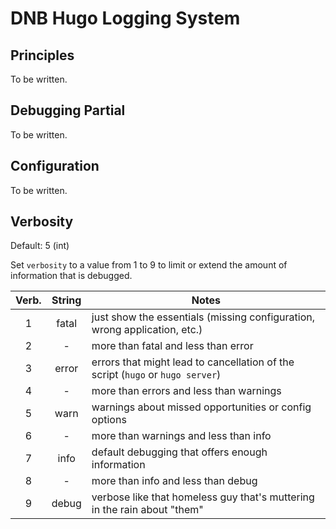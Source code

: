 # DNB Hugo Logging System

## Principles

To be written.

## Debugging Partial

To be written.

## Configuration

To be written.

## Verbosity

Default: 5 (int)

Set `verbosity` to a value from 1 to 9 to limit or extend the amount of information that is debugged.

| Verb. | String | Notes |
| :---: | :---: | --- |
| 1 | fatal | just show the essentials (missing configuration, wrong application, etc.) |
| 2 | - | more than fatal and less than error |
| 3 | error | errors that might lead to cancellation of the script (`hugo` or `hugo server`) |
| 4 | - | more than errors and less than warnings |
| 5 | warn | warnings about missed opportunities or config options |
| 6 | - | more than warnings and less than info |
| 7 | info | default debugging that offers enough information |
| 8 | - | more than info and less than debug |
| 9 | debug | verbose like that homeless guy that's muttering in the rain about "them" |

